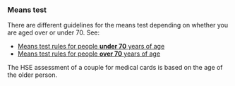 ###  Means test

There are different guidelines for the means test depending on whether you are
aged over or under 70. See:

  * [ Means test rules for people **under 70** years of age ](/en/health/medical-cards-and-gp-visit-cards/medical-card-means-test-under-70s/)
  * [ Means test rules for people **over 70** years of age ](/en/health/medical-cards-and-gp-visit-cards/medical-card-means-test-over-70s/)

The HSE assessment of a couple for medical cards is based on the age of the
older person.

